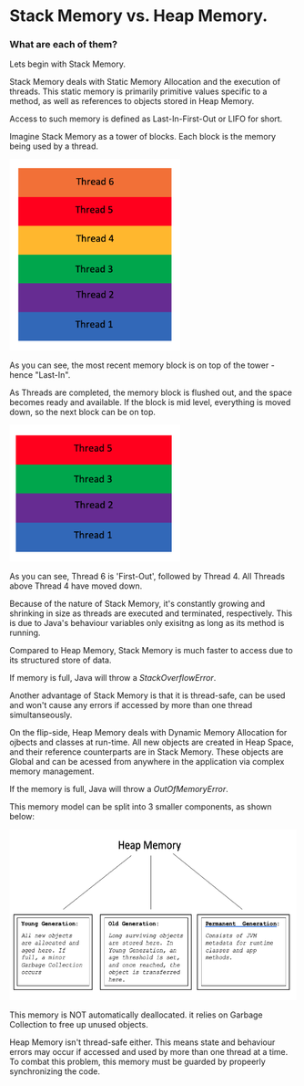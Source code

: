 # Stack Memory vs. Heap Memory.
### What are each of them?

Lets begin with Stack Memory.

Stack Memory deals with Static Memory Allocation and the execution of threads. This static memory is primarily primitive values specific to a method, as well as references to objects stored in Heap Memory.


Access to such memory is defined as Last-In-First-Out or LIFO for short.

Imagine Stack Memory as a tower of blocks. Each block is the memory being used by a thread.

<img src="./PICTURES/stack-memory-1.png" width='300' />

As you can see, the most recent memory block is on top of the tower - hence "Last-In".

As Threads are completed, the memory block is flushed out, and the space becomes ready and available. If the block is mid level, everything is moved down, so the next block can be on top.

<img src="./PICTURES/stack-memory-2.png" width='300' />

As you can see, Thread 6 is 'First-Out', followed by Thread 4. All Threads above Thread 4 have moved down.

Because of the nature of Stack Memory, it's constantly growing and shrinking in size as threads are executed and terminated, respectively. This is due to Java's behaviour variables only exisitng as long as its method is running.

Compared to Heap Memory, Stack Memory is much faster to access due to its structured store of data.

If memory is full, Java will throw a *StackOverflowError*.

Another advantage of Stack Memory is that it is thread-safe, can be used and won't cause any errors if accessed by more than one thread simultanseously.


On the flip-side, Heap Memory deals with Dynamic Memory Allocation for ojbects and classes at run-time.
All new objects are created in Heap Space, and their reference counterparts are in Stack Memory. These objects are Global and can be acessed from anywhere in the application via complex memory management.

If the memory is full, Java will throw a *OutOfMemoryError*.

This memory model can be split into 3 smaller components, as shown below:

<img src="./PICTURES/heap-memory-1.png" height='300' />


This memory is NOT automatically deallocated. it relies on Garbage Collection to free up unused objects.

Heap Memory isn't thread-safe either. This means state and behaviour errors may occur if accessed and used by more than one thread at a time. To combat this problem, this memory must be guarded by propeerly synchronizing the code.
